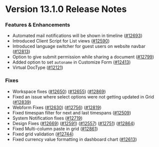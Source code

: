 # Version 13.1.0 Release Notes

### Features & Enhancements

- Automated mail notifications will be shown in timeline ([#12693](https://github.com/finergyrs/finergy/pull/12693))
- Introduced Client Script for List views ([#12590](https://github.com/finergyrs/finergy/pull/12590))
- Introduced language switcher for guest users on website navbar ([#12813](https://github.com/finergyrs/finergy/pull/12813))
- Option to give submit permission while sharing a document ([#12799](https://github.com/finergyrs/finergy/pull/12799))
- Added option to set `autoname` in Customize Form ([#12413](https://github.com/finergyrs/finergy/pull/12413))
- Virtual DocType ([#12121](https://github.com/finergyrs/finergy/pull/12121))

### Fixes

- Workspace fixes ([#12650](https://github.com/finergyrs/finergy/pull/12650)) ([#12655](https://github.com/finergyrs/finergy/pull/12655)) ([#12869](https://github.com/finergyrs/finergy/pull/12869))
- Fixed an issue where select options were not getting updated in Grid ([#12839](https://github.com/finergyrs/finergy/pull/12839))
- Webform Fixes ([#12630](https://github.com/finergyrs/finergy/pull/12630)) ([#12756](https://github.com/finergyrs/finergy/pull/12756)) ([#12819](https://github.com/finergyrs/finergy/pull/12819))
- Fixed timespan filter for next and last timespans ([#12509](https://github.com/finergyrs/finergy/pull/12509))
- System Notification fixes ([#12719](https://github.com/finergyrs/finergy/pull/12719))
- Design Fixes ([#12669](https://github.com/finergyrs/finergy/pull/12669)) ([#12591](https://github.com/finergyrs/finergy/pull/12591)) ([#12557](https://github.com/finergyrs/finergy/pull/12557)) ([#12751](https://github.com/finergyrs/finergy/pull/12751)) ([#12864](https://github.com/finergyrs/finergy/pull/12864))
- Fixed Multi-column paste in grid ([#12861](https://github.com/finergyrs/finergy/pull/12861))
- Fixed grid validation ([#12744](https://github.com/finergyrs/finergy/pull/12744))
- Fixed currency value formatting in dashboard chart ([#12613](https://github.com/finergyrs/finergy/pull/12613))
